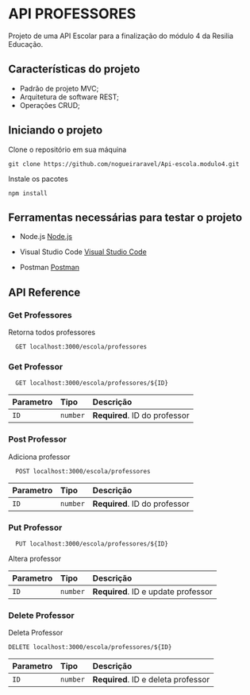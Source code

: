 # API PROFESSORES

Projeto de uma API Escolar para a finalização do módulo 4 da Resilia Educação.

## Características do projeto

- Padrão de projeto MVC;
- Arquitetura de software REST;
- Operações CRUD;

## Iniciando o projeto
Clone o repositório em sua máquina
```https
git clone https://github.com/nogueiraravel/Api-escola.modulo4.git
```

Instale os pacotes

```https
npm install
```

## Ferramentas necessárias para testar o projeto

* Node.js
[Node.js](https://nodejs.org/en/download/)

* Visual Studio Code
[Visual Studio Code](https://code.visualstudio.com/Download)

* Postman
[Postman](https://www.postman.com/downloads/)


## API Reference

### Get Professores
Retorna todos professores

```https
  GET localhost:3000/escola/professores
```

### Get Professor

```https
  GET localhost:3000/escola/professores/${ID}
```

| Parametro | Tipo     | Descrição                         |
| :-------- | :------- | :---------------------------------- |
| `ID`      | `number` | **Required**. ID do professor |


### Post Professor
Adiciona professor
```https
  POST localhost:3000/escola/professores
```


| Parametro | Tipo     | Descrição                         |
| :-------- | :------- | :---------------------------------- |
| `ID`      | `number` | **Required**. ID do professor |


### Put Professor

```https
  PUT localhost:3000/escola/professores/${ID}
```
Altera professor

| Parametro | Tipo     | Descrição                         |
| :-------- | :------- | :---------------------------------- |
| `ID`      | `number` | **Required**. ID e update professor |


### Delete Professor
Deleta Professor

```https
DELETE localhost:3000/escola/professores/${ID}
```

| Parametro | Tipo     | Descrição                         |
| :-------- | :------- | :---------------------------------- |
| `ID`      | `number` | **Required**. ID e deleta professor |
